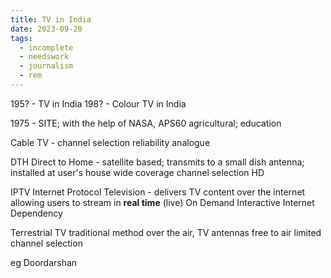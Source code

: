 ```yaml
---
title: TV in India
date: 2023-09-20
tags:
  - incomplete
  - needswork
  - journalism
  - rem
---
```

195? - TV in India
198? - Colour TV in India

1975 - SITE; with the help of NASA, APS60
agricultural; education

Cable TV - 
	channel selection
	reliability
	analogue


DTH Direct to Home - 
satellite based; transmits to a small dish antenna; installed at user's house
	wide coverage
	channel selection
	HD 

IPTV  Internet Protocol Television - 
delivers TV content over the internet allowing users to stream in **real time** (live)
	On Demand
	Interactive
	Internet Dependency 


Terrestrial TV
traditional method over the air, TV antennas
	free to air
	limited channel selection

eg Doordarshan 

